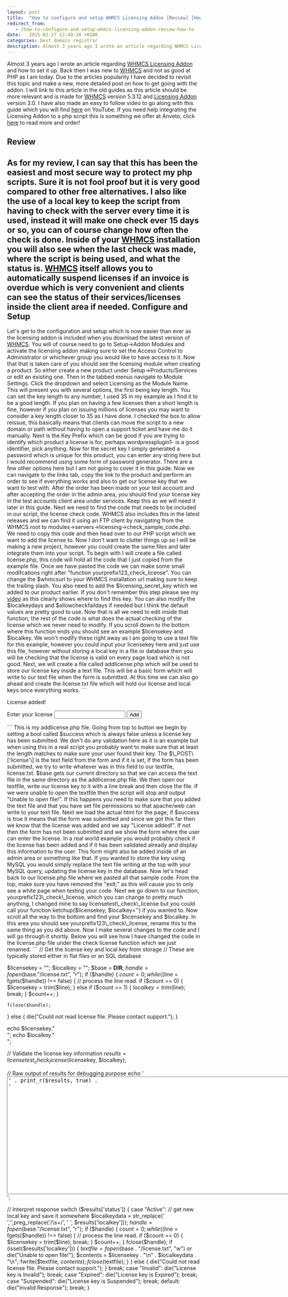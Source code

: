 ```yaml
---
layout: post
title:  "How to configure and setup WHMCS Licensing Addon [Review] [How to]"
redirect_from:
   - /how-to-configure-and-setup-whmcs-licensing-addon-review-how-to
date:   2015-03-27 13:49:38 +0100
categories: best domain registrar
description: Almost 3 years ago I wrote an article regarding WHMCS Licensing Addon...
---
```


Almost 3 years ago I wrote an article regarding [WHMCS Licensing Addon](http://anve.to/cHPe1 "WHMCS Licensing Addon") and how to set it up. Back then I was new to [WHMCS](http://anve.to/cHPe1 "WHMCS") and not as good at PHP as I am today. Due to the articles popularity I have decided to revisit this topic and make a new, more detailed post on how to get going with the addon. I will link to this article in the old guides as this article should be more relevant and is made for [WHMCS](http://anve.to/cHPe1 "WHMCS") version 5.3.12 and [Licensing Addon](http://anve.to/cHPe1 "WHMCS Licensing Addon") version 3.0. I have also made an easy to follow video to go along with this guide which you will find [here](http://anve.to/vu4Dt "How to configure and setup WHMCS Licensing Addon [Review] [How to]") on YouTube. If you need help integrating the Licensing Addon to a php script this is something we offer at Anveto, click [here](http://anve.to/MQTyb "WHMCS Licensing Addon Integration by Anveto") to read more and order!

Review
------

 As for my review, I can say that this has been the easiest and most secure way to protect my php scripts. Sure it is not fool proof but it is very good compared to other free alternatives. I also like the use of a local key to keep the script from having to check with the server every time it is used, instead it will make one check ever 15 days or so, you can of course change how often the check is done. Inside of your [WHMCS](http://anve.to/cHPe1 "WHMCS") installation you will also see when the last check was made, where the script is being used, and what the status is. [WHMCS](http://anve.to/cHPe1 "WHMCS") itself allows you to automatically suspend licenses if an invoice is overdue which is very convenient and clients can see the status of their services/licenses inside the client area if needed. Configure and Setup
-------------------

 Let's get to the configuration and setup which is now easier than ever as the licensing addon is included when you download the latest version of [WHMCS](http://anve.to/cHPe1 "WHMCS"). You will of course need to go to Setup->Addon Modules and activate the licensing addon making sure to set the Access Control to Administrator or whichever group you would like to have access to it. Now that that is taken care of you should see the licensing module when creating a product. So either create a new product under Setup->Products/Services or edit an existing one. Then in the tabbed menus navigate to Module Settings. Click the dropdown and select Licensing as the Module Name. This will present you with several options, the first being key length. You can set the key length to any number, I used 35 in my example as I find it to be a good length. If you plan on having a few licenses then a short length is fine, however if you plan on issuing millions of licenses you may want to consider a key length closer to 35 as I have done. I checked the box to allow reissue, this basically means that clients can move the script to a new domain or path without having to open a support ticket and have me do it manually. Next is the Key Prefix which can be good if you are trying to identify which product a license is for, perhaps wordpressplugin1- is a good identifier, pick anything. Now for the secret key I simply generated a password which is unique for this product, you can enter any string here but I would recommend using some form of password generator. There are a few other options here but I am not going to cover it in this guide. Now we can navigate to the links tab, copy the link to the product and perform an order to see if everything works and also to get our license key that we want to test with. After the order has been made on your test account and after accepting the order in the admin area, you should find your license key in the test accounts client area under services. Keep this as we will need it later in this guide. Next we need to find the code that needs to be included in our script, the license check code. WHMCS also includes this in the latest releases and we can find it using an FTP client by navigating from the WHMCS root to modules->servers->licensing->check\_sample\_code.php. We need to copy this code and then head over to our PHP script which we want to add the license to. Now I don't want to clutter things up so I will be making a new project, however you could create the same files and later integrate them into your script. To begin with I will create a file called license.php, this code will hold all the code that I just copied from the example file. Once we have pasted the code we can make some small modifcations right after "function yourprefix123\_check\_license". You can change the $whmcsurl to your WHMCS installation url making sure to keep the trailing slash. You also need to add the $licensing\_secret\_key which we added to our product earlier. If you don't remember this step please see my [video](http://anve.to/vu4Dt "How to configure and setup WHMCS Licensing Addon [Review] [How to]") as this clearly shows where to find this key. You can also modify the $localkeydays and $allowcheckfaildays if needed but I think the default values are pretty good to use. Now that is all we need to edit inside that function, the rest of the code is what does the actual checking of the license which we never need to modify. If you scroll down to the bottom where this function ends you should see an example $licensekey and $localkey. We won't modify these right away as I am going to use a text file for this example, however you could input your licensekey here and just use this file, however without storing a local key in a file or database then you will be checking that the license is valid on every page load which is not good. Next, we will create a file called addlicense.php which will be used to store our license key inside a text file. This will be a basic form which will write to our text file when the form is submitted. At this time we can also go ahead and create the license.txt file which will hold our license and local keys once everything works. ```
<?php
$success = false;
if (isset($_POST['license'])) {
    $license = $_POST['license'];
    $base = __DIR__;
    $textfile = fopen($base."/license.txt", "w") or die("Unable to open file!");
    $contents = $license."\n";
    fwrite($textfile, $contents);
    fclose($textfile);
    $success = true;
}
?>
<html>
<head>
    <title>License Test</title>
</head>
<body>
<div class="wrapper">
    <div class="form">
        <?php
        if ($success) {
            ?>
            <p>License added!</p>
            <?php
        } else {
        ?>
        <form method="post" action="">
            Enter your license <input name="license">
            <input type="submit" value="Add">
        </form>
        <?php } ?>
    </div>
</div>
</body>
</html>
``` This is my addlicense.php file. Going from top to button we begin by setting a bool called $success which is always false unless a license key has been submitted. We don't do any validation here as it is an example but when using this in a real script you probably want to make sure that at least the length matches to make sure your user found their key. The $\_POST\['license'\] is the text field from the form and if it is set, if the form has been submitted, we try to write whatever was in this field to our textfile, license.txt. $base gets our current directory so that we can access the text file in the same directory as the addlicense.php file. We then open our textfile, write our license key to it with a line break and then close the file. If we were unable to open the textfile then the script will stop and output "Unable to open file!". If this happens you need to make sure that you added the text file and that you have set file permissions so that apache/web can write to your text file. Next we load the actual html for the page, if $success is true it means that the form was submitted and since we got this far then we know that the license was added and we say "License added!". If not then the form has not been submitted and we show the form where the user can enter the license. In a real world example you would probably check if the license has been added and if it has been validated already and display this information to the user. This form might also be added inside of an admin area or something like that. If you wanted to store the key using MySQL you would simply replace the text file writing at the top with your MySQL query, updating the license key in the database. Now let's head back to our license.php file where we pasted all that sample code. From the top, make sure you have removed the "exit;" as this will cause you to only see a white page when testing your code. Next we go down to our function, yourprefix123\_check\_license, which you can change to pretty much anything, I changed mine to say licensetest\_check\_license but you could call your function ketchup($licensekey, $localkey='') if you wanted to. Now scroll all the way to the bottom and find your $licensekey and $localkey. In this area you should see yourprefix123\_check\_license, rename this to the same thing as you did above. Now I make several changes to the code and I will go through it shortly. Below you will see how I have changed the code in the license.php file under the check license function which we just renamed. ```
// Get the license key and local key from storage
// These are typically stored either in flat files or an SQL database

$licensekey = "";
$localkey = "";
$base = __DIR__;
$handle = fopen($base."/license.txt", "r");
if ($handle) {
    $count = 0;
    while (($line = fgets($handle)) !== false) {
        // process the line read.
        if ($count == 0) {
            $licensekey = trim($line);
        } else if ($count == 1) {
            $localkey = trim($line);
            break;
        }
        $count++;
    }

    fclose($handle);
} else {
    die("Could not read license file. Please contact support.");
}

echo $licensekey."<br/>";
echo $localkey."<br/>";

// Validate the license key information
$results = licensetest_check_license($licensekey, $localkey);

// Raw output of results for debugging purpose
echo '<textarea cols="100" rows="20">' . print_r($results, true) . '</textarea>';

// Interpret response
switch ($results['status']) {
    case "Active":
        // get new local key and save it somewhere
        $localkeydata = str_replace(' ','',preg_replace('/\s+/', ' ', $results['localkey']));
        $handle = fopen($base."/license.txt", "r");
        if ($handle) {
            $count = 0;
            while (($line = fgets($handle)) !== false) {
                // process the line read.
                if ($count == 0) {
                    $licensekey = trim($line);
                    break;
                }
                $count++;
            }
            fclose($handle);
            if (isset($results['localkey'])) {
                $textfile = fopen($base . "/license.txt", "w") or die("Unable to open file!");
                $contents = $licensekey . "\n" . $localkeydata . "\n";
                fwrite($textfile, $contents);
                fclose($textfile);
            }
        } else {
            die("Could not read license file. Please contact support.");
        }
        break;
    case "Invalid":
        die("License key is Invalid");
        break;
    case "Expired":
        die("License key is Expired");
        break;
    case "Suspended":
        die("License key is Suspended");
        break;
    default:
        die("Invalid Response");
        break;
}
``` Basically what we are doing is checking for a license key and local key and reading it from the text file. If the license is valid we store the new local key so that we don't have to run the check again for another 15 days. Now there is a lot of code to go through here but we will go through it just like we did before, from top to bottom. So what I did first was to remove the example $licensekey and $localkey and leave these blank. If there is no key in the text file then the blank key will be checked and be returned as invalid. After these two variables we set our base directory with $base so that we now that text file we are reading is in the same directory. We then try to open the text file and read it line by line. Because of the way we store the licensekey and localkey we know that the first line is always the licensekey and the second line is always the localkey. If the license has never been checked the $localkey will remain blank, all this does is force the license check function to try to make a call to the license server (your WHMCS install). So once we are done reading the text file we close the $handle. I decided to echo my licensekey and localkey here so that I could see what was stored in my text file, you can should probably remove this echo and your textarea echo when running this on an actual script. Next we call our license function with $results = licensetest\_check\_license($licensekey, $localkey), remember that you may have changed the name of this to something else. After this i print out the returned $results in a textarea and then I proceed to the provided switch case which looks at the status key of the $results array. If this key is equal to "Active" we then know that the license was validated and that a localkey should have been returned if this was a remote check. One important thing here is to remove the spaces in the $results\['localkey'\] as it can mess things up if you are reading a text file line by line. However if the validation was done via the local key, as in no call was made to the license server, then there will be no local key returned. This is why I check to see if the $results\['localkey'\] is set further down so that I don't overwrite an existing local key with a blank key. I also copied the earlier code and once again read the text file line by line to get our license key from storage once again. If the local key was returned in the results array I then proceed to write the license and local key to the text file.  You will see other cases in this switch case statement which I have not modified. In these other cases you may take some kind of action such as displaying an error message to the user saying that his invoice is unpaid and that he should contact support. Although please keep in mind that your clients users may also see the message so I would recommend showing a general error message as to not embarrass your client with a personal message. Thanks for reading the guide, I hope it helps. Feel free to leave and comments, questions or suggestions in the comments below! Remember, if you need help integrating the Licensing Addon to a php script this is something we offer at Anveto, click [here](https://anveto.com/members/cart.php?a=add&pid=15 "WHMCS Licensing Addon Integration by Anveto") to read more and order!</body></html>